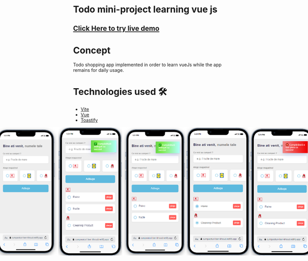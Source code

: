 # Todo mini-project learning vue js

## [Click Here to try live demo](https://cumparaturi-ben-khoud.netlify.app/)

# Concept

Todo shopping app implemented in order to learn vueJs while the app remains for daily usage.

# Technologies used 🛠️

- [Vite](https://vitejs.dev/)
- [Vue](https://vuejs.org/)
- [Toastify](https://github.com/fkhadra/react-toastify)



<span style="display: flex; justify-content: center;">
    <img src="src/assets/homePage.png" style="width: 200px; height: 400px;" />
    <img src="src/assets/item2.png" style="width: 200px; height: 400px;" />
    <img src="src/assets/itemAdded.png" style="width: 200px; height: 400px;" />
    <img src="src/assets/bought.png" style="width: 200px; height: 400px;" />
    <img src="src/assets/removed.png" style="width: 200px; height: 400px;" />
</span>
